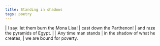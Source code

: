 ```yaml
---
title: Standing in shadows
tags: poetry
---
```


| I say: let them burn the Mona Lisa!
| cast down the Parthenon!
| and raze the pyramids of Egypt.
|
| Any time man stands
| in the shadow of what he creates,
| we are bound for poverty.
